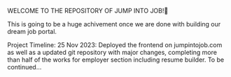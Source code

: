 WELCOME TO THE REPOSITORY OF JUMP INTO JOB!👋

This is going to be a huge achivement once we are done with building our dream job portal.

Project Timeline:
25 Nov 2023: Deployed the frontend on jumpintojob.com as well as a updated git repository with major changes, completing more than half of the works for employer section including resume builder.
To be continued...
